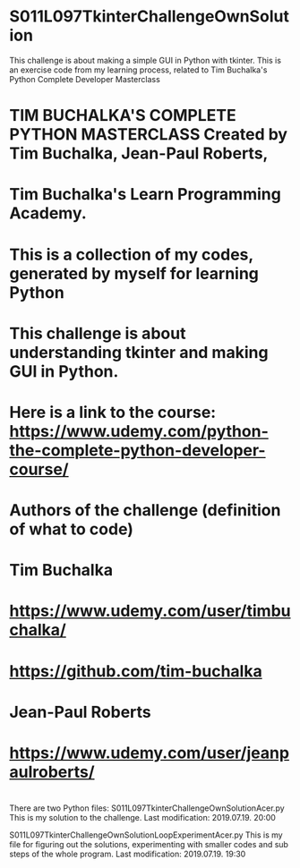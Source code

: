 # S011L097TkinterChallengeOwnSolution
This challenge is about making a simple GUI in Python with tkinter. This is an exercise code from my learning process, related to Tim Buchalka's Python Complete Developer Masterclass

#
# TIM BUCHALKA'S COMPLETE PYTHON MASTERCLASS Created by Tim Buchalka, Jean-Paul Roberts,
# Tim Buchalka's Learn Programming Academy.
# This is a collection of my codes, generated by myself for learning Python
# This challenge is about understanding tkinter and making GUI in Python.
# Here is a link to the course: https://www.udemy.com/python-the-complete-python-developer-course/
# Authors of the challenge (definition of what to code)
#
# Tim Buchalka
# https://www.udemy.com/user/timbuchalka/
# https://github.com/tim-buchalka
#
# Jean-Paul Roberts
# https://www.udemy.com/user/jeanpaulroberts/
#

There are two Python files:
S011L097TkinterChallengeOwnSolutionAcer.py
  This is my solution to the challenge.
  Last modification: 2019.07.19. 20:00
 
S011L097TkinterChallengeOwnSolutionLoopExperimentAcer.py
  This is my file for figuring out the solutions, experimenting with smaller codes and sub steps of the whole program.
  Last modification: 2019.07.19. 19:30
  
 
